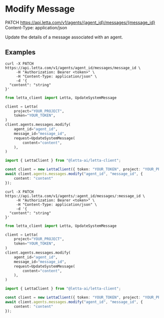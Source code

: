 # Modify Message

PATCH https://api.letta.com/v1/agents/{agent_id}/messages/{message_id}
Content-Type: application/json

Update the details of a message associated with an agent.

## Examples

```shell
curl -X PATCH https://api.letta.com/v1/agents/agent_id/messages/message_id \
     -H "Authorization: Bearer <token>" \
     -H "Content-Type: application/json" \
     -d '{
  "content": "string"
}'
```

```python
from letta_client import Letta, UpdateSystemMessage

client = Letta(
    project="YOUR_PROJECT",
    token="YOUR_TOKEN",
)
client.agents.messages.modify(
    agent_id="agent_id",
    message_id="message_id",
    request=UpdateSystemMessage(
        content="content",
    ),
)

```

```typescript
import { LettaClient } from "@letta-ai/letta-client";

const client = new LettaClient({ token: "YOUR_TOKEN", project: "YOUR_PROJECT" });
await client.agents.messages.modify("agent_id", "message_id", {
    content: "content"
});

```

```shell
curl -X PATCH https://api.letta.com/v1/agents/:agent_id/messages/:message_id \
     -H "Authorization: Bearer <token>" \
     -H "Content-Type: application/json" \
     -d '{
  "content": "string"
}'
```

```python
from letta_client import Letta, UpdateSystemMessage

client = Letta(
    project="YOUR_PROJECT",
    token="YOUR_TOKEN",
)
client.agents.messages.modify(
    agent_id="agent_id",
    message_id="message_id",
    request=UpdateSystemMessage(
        content="content",
    ),
)

```

```typescript
import { LettaClient } from "@letta-ai/letta-client";

const client = new LettaClient({ token: "YOUR_TOKEN", project: "YOUR_PROJECT" });
await client.agents.messages.modify("agent_id", "message_id", {
    content: "content"
});

```
